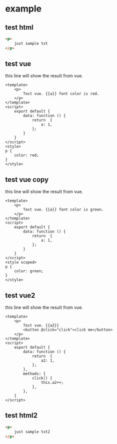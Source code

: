 # example
## test html

```html
<p>
    just sample txt
</p>
```

## test vue
this line will show the result from vue.
```vue
<template>
    <p>
        Test vue. {{a}} font color is red.
    </p>
</template>
<script>
    export default {
        data: function () {
            return  {
                a: 1,
            };
        }
    }
</script>
<style>
p {
    color: red;
}
</style>
```

## test vue copy
this line will show the result from vue.
```vue
<template>
    <p>
        Test vue. {{a}} font color is green.
    </p>
</template>
<script>
    export default {
        data: function () {
            return  {
                a: 1,
            };
        }
    }
</script>
<style scoped>
p {
    color: green;
}
</style>
```

## test vue2
this line will show the result from vue.
```vue
<template>
    <p>
        Test vue. {{a2}}
        <button @click="click">click me</button>
    </p>
</template>
<script>
    export default {
        data: function () {
            return  {
                a2: 1,
            };
        },
        methods: {
            click() {
                this.a2++;
            },
        },
    }
</script>
```

## test html2

```html
<p>
    just sample txt2
</p>
```